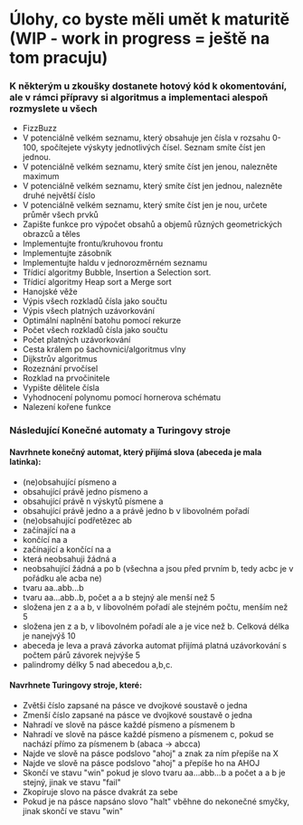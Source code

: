 # Úlohy, co byste měli umět k maturitě (WIP - work in progress = ještě na tom pracuju)
### K některým u zkoušky dostanete hotový kód k okomentování, ale v rámci přípravy si algoritmus a implementaci alespoň rozmyslete u všech
- FizzBuzz
- V potenciálně velkém seznamu, který obsahuje jen čísla v rozsahu 0-100, spočítejete výskyty jednotlivých čísel. Seznam smíte číst jen jednou. 
- V potenciálně velkém seznamu, který smíte číst jen jenou, nalezněte maximum
- V potenciálně velkém seznamu, který smíte číst jen jednou, nalezněte druhé největší číslo
- V potenciálně velkém seznamu, který smíte číst jen je	nou, určete průměr všech prvků
- Zapište funkce pro výpočet obsahů a objemů různých geometrických obrazců a těles
- Implementujte frontu/kruhovou frontu
- Implementujte zásobník
- Implementujte haldu v jednorozměrném seznamu
- Třídicí algoritmy Bubble, Insertion a Selection sort.
- Třídicí algoritmy Heap sort a Merge sort
- Hanojské věže
- Výpis všech rozkladů čísla jako součtu
- Výpis všech platných uzávorkování
- Optimální naplnění batohu pomocí rekurze
- Počet všech rozkladů čísla jako součtu
- Počet platných uzávorkování
- Cesta králem po šachovnici/algoritmus vlny
- Dijkstrův algoritmus
- Rozeznání prvočísel
- Rozklad na prvočinitele
- Vypište dělitele čísla
- Vyhodnocení polynomu pomocí hornerova schématu
- Nalezení kořene funkce
### Následující Konečné automaty a Turingovy stroje
#### Navrhnete konečný automat, který přijímá slova (abeceda je mala latinka):
- (ne)obsahující písmeno a
- obsahující právě jedno písmeno a
- obsahující právě n výskytů písmene a
- obsahující právě jedno a a právě jedno b v libovolném pořadí
- (ne)obsahující podřetězec ab
- začínající na a
- končící na a
- začínající a končící na a
- která neobsahuji žádná a
- neobsahující žádná a po b (všechna a jsou před prvním b, tedy acbc je v pořádku ale acba ne)
- tvaru aa..abb...b
- tvaru aa…abb..b, počet a a b stejný ale menší než 5
- složena jen z a a b, v libovolném pořadí ale stejném počtu, menším než 5
- složena jen z a b, v libovolném pořadí ale a je vice než b. Celková délka je nanejvýš 10
- abeceda je leva a pravá závorka automat přijímá platná uzávorkování s počtem párů závorek nejvýše 5
- palindromy délky 5 nad abecedou a,b,c.
#### Navrhnete Turingovy stroje, které:
- Zvětši číslo zapsané na pásce ve dvojkové soustavě o jedna
- Zmenší číslo zapsané na pásce ve dvojkové soustavě o jedna
- Nahradí ve slově na pásce každé písmeno a písmenem b
- Nahradí ve slově na pásce každé písmeno a písmenem c, pokud se nachází přímo za písmenem b (abaca -> abcca)
- Najde ve slově na pásce podslovo "ahoj" a znak za ním přepíše na X
- Najde ve slově na pásce podslovo "ahoj" a přepíše ho na AHOJ
- Skončí ve stavu "win" pokud je slovo tvaru aa...abb...b a počet a a b je stejný, jinak ve stavu "fail"
- Zkopíruje slovo na pásce dvakrát za sebe
- Pokud je na pásce napsáno slovo "halt" vběhne do nekonečné smyčky, jinak skončí ve stavu "win"
